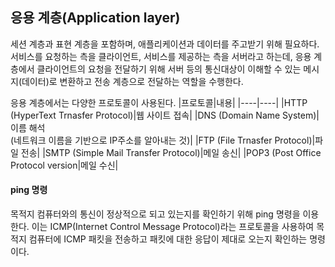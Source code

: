 ## 응용 계층(Application layer)

세션 계층과 표현 계층을 포함하며, 애플리케이션과 데이터를 주고받기 위해 필요하다.
서비스를 요청하는 측을 클라이언트, 서비스를 제공하는 측을 서버라고 하는데, 응용 계층에서 클라이언트의 요청을 전달하기 위해 서버 등의 통신대상이 이해할 수 있는 메시지(데이터)로 변환하고 전송 계층으로 전달하는 역할을 수행한다.

응용 계층에서는 다양한 프로토콜이 사용된다.
|프로토콜|내용|
|----|----|
|HTTP (HyperText Trnasfer Protocol)|웹 사이트 접속|
|DNS (Domain Name System)|이름 해석 <br> (네트워크 이름을 기반으로 IP주소를 알아내는 것)|
|FTP (File Trnasfer Protocol)|파일 전송|
|SMTP (Simple Mail Transfer Protocol)|메일 송신|
|POP3 (Post Office Protocol version|메일 수신|

#### ping 명령

목적지 컴퓨터와의 통신이 정상적으로 되고 있는지를 확인하기 위해 ping 명령을 이용한다. 이는 ICMP(Internet Control Message Protocol)라는 프로토콜을 사용하여 목적지 컴퓨터에 ICMP 패킷을 전송하고 패킷에 대한 응답이 제대로 오는지 확인하는 명령이다.
